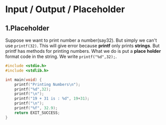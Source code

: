 # Input / Output / Placeholder

## 1.Placeholder
Suppose we want to print number a number(say32). But simply we can't use ```printf(32)```. This will give error because **printf** only prints **strings**. But printf has methods for printing numbers. What we do is put a **place holder** format code in the string.
We write ```printf("%d",32);```.
```C
#include <stdio.h>
#include <stdlib.h>

int main(void) {
	printf("Printing Numbers\n");
	printf("%d",32);
	printf("\n");
	printf("19 + 31 is : %d", 19+31);
	printf("\n");
	printf("%f", 32.9);
	return EXIT_SUCCESS;
}
```
